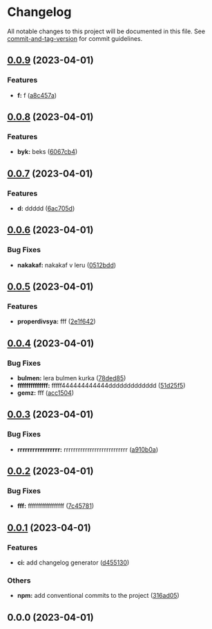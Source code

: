 # Changelog

All notable changes to this project will be documented in this file. See [commit-and-tag-version](https://github.com/absolute-version/commit-and-tag-version) for commit guidelines.

## [0.0.9](https://github.com/waveofdandelion/gpack/compare/v0.0.8...v0.0.9) (2023-04-01)


### Features

* **f:** f ([a8c457a](https://github.com/waveofdandelion/gpack/commit/a8c457a1063dfd57b3d390d0986502bc42351a78))

## [0.0.8](https://github.com/waveofdandelion/gpack/compare/v0.0.7...v0.0.8) (2023-04-01)


### Features

* **byk:** beks ([6067cb4](https://github.com/waveofdandelion/gpack/commit/6067cb4e54b4bf7f30cfa29affd9498bfd0a4db0))

## [0.0.7](https://github.com/waveofdandelion/gpack/compare/v0.0.6...v0.0.7) (2023-04-01)


### Features

* **d:** ddddd ([6ac705d](https://github.com/waveofdandelion/gpack/commit/6ac705d66f3c03da0ecd8b75c64f8a22c0d81f22))

## [0.0.6](https://github.com/waveofdandelion/gpack/compare/v0.0.5...v0.0.6) (2023-04-01)


### Bug Fixes

* **nakakaf:** nakakaf v leru ([0512bdd](https://github.com/waveofdandelion/gpack/commit/0512bdd237db6b2597cee14d382bada8f80a92be))

## [0.0.5](https://github.com/waveofdandelion/gpack/compare/v0.0.4...v0.0.5) (2023-04-01)


### Features

* **properdivsya:** fff ([2e1f642](https://github.com/waveofdandelion/gpack/commit/2e1f64292ef93a54cfe6a2873178dc9737f9ae74))

## [0.0.4](https://github.com/waveofdandelion/gpack/compare/v0.0.3...v0.0.4) (2023-04-01)


### Bug Fixes

* **bulmen:** lera bulmen kurka ([78ded85](https://github.com/waveofdandelion/gpack/commit/78ded8514af76c7d0cbe8eb055ee715f33d1955d))
* **ffffffffffffff:** fffff444444444444ddddddddddddd ([51d25f5](https://github.com/waveofdandelion/gpack/commit/51d25f597934da9d6ec6856189f34c6e5b6670c5))
* **gemz:** fff ([acc1504](https://github.com/waveofdandelion/gpack/commit/acc1504444b7f237e32b79e87eaeb0cad5bc2984))

## [0.0.3](https://github.com/waveofdandelion/gpack/compare/v0.0.2...v0.0.3) (2023-04-01)


### Bug Fixes

* **rrrrrrrrrrrrrrrrr:** rrrrrrrrrrrrrrrrrrrrrrrrrrr ([a910b0a](https://github.com/waveofdandelion/gpack/commit/a910b0aa48e73220dc99e8956c005454713697d6))

## [0.0.2](https://github.com/waveofdandelion/gpack/compare/v0.0.1...v0.0.2) (2023-04-01)


### Bug Fixes

* **fff:** ffffffffffffffffff ([7c45781](https://github.com/waveofdandelion/gpack/commit/7c45781896f0fc762e157a2d187ee478c716a70a))

## [0.0.1](https://github.com/waveofdandelion/gpack/compare/v0.0.0...v0.0.1) (2023-04-01)


### Features

* **ci:** add changelog generator ([d455130](https://github.com/waveofdandelion/gpack/commit/d45513050f6e737550f78c59ef5437fb65a7e880))


### Others

* **npm:** add conventional commits to the project ([316ad05](https://github.com/waveofdandelion/gpack/commit/316ad054d1d8a95492a0fa9ef4346b44c6568af1))

## 0.0.0 (2023-04-01)
